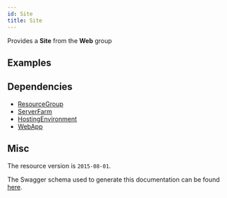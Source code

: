 ```yaml
---
id: Site
title: Site
---
```

Provides a **Site** from the **Web** group
## Examples
## Dependencies
- [ResourceGroup](../Resources/ResourceGroup.md)
- [ServerFarm](../Web/ServerFarm.md)
- [HostingEnvironment](../Web/HostingEnvironment.md)
- [WebApp](../Web/WebApp.md)
## Misc
The resource version is `2015-08-01`.

The Swagger schema used to generate this documentation can be found [here](https://github.com/Azure/azure-rest-api-specs/tree/main/specification/web/resource-manager/Microsoft.Web/stable/2015-08-01/service.json).
